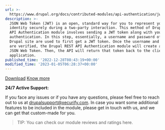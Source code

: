 ```yaml
---
url: >-
  https://www.drupal.org/docs/contributed-modules/api-authentication/jwt-authentication
description: >-
  JSON Web Token (JWT) is an open, standard way for you to represent your user’s
  identity securely during a two-party interaction. This method of Drupal REST
  API Authentication module involves sending a JWT token along with your API for
  authentication. In this step, essentially, a username and password of your
  Drupal site are used to first get a JWT token. Once the username and password
  are verified, the Drupal REST API Authentication module will create a signed
  JSON Web Token. Then, the API will return that token back to the client
  application.
published_time: '2022-12-28T08:43:19+00:00'
modified_time: '2023-01-05T06:28:37+00:00'
---
```

[Download](https://www.drupal.org/project/rest%5Fapi%5Fauthentication) [Know more](https://plugins.miniorange.com/drupal-rest-api-authentication)

**24/7 Active Support:**

If you face any issues or if you have any questions, please feel free to reach out to us at [drupalsupport@xecurify.com](mailto:drupalsupport@xecurify.com?subject=Support%20request%20for%20Drupal%20SAML%20SP%20-%20%28Azure%20AD%20guide%29%20). In case you want some additional features to be included in the module, please get in touch with us, and we can get that custom-made for you.

<!-- note-tip -->
> TIP: You can check our module reviews and ratings&nbsp;here.